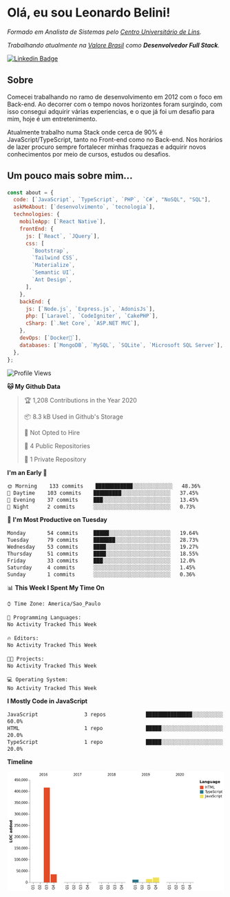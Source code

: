 # Olá, eu sou Leonardo Belini!

_Formado em Analista de Sistemas pelo [Centro Universitário de Lins](https://www.unilins.edu.br/)._

_Trabalhando atualmente na [Valore Brasil](https://www.valorebrasil.com.br/) como __Desenvolvedor Full Stack__._

[![Linkedin Badge](https://img.shields.io/badge/-leobelini-blue?style=flat-square&logo=Linkedin&logoColor=white&link=https://www.linkedin.com/in/leobelini/)](https://www.linkedin.com/in/leobelini/)

## Sobre
Comecei trabalhando no ramo de desenvolvimento em 2012 com o foco em Back-end. Ao decorrer com o tempo novos horizontes foram surgindo, com isso consegui adquirir várias experiencias, e o que já foi um desafio para mim, hoje é um entretenimento.

Atualmente trabalho numa Stack onde cerca de 90% é JavaScript/TypeScript, tanto no Front-end como no Back-end. Nos horários de lazer procuro sempre fortalecer minhas fraquezas e adquirir novos conhecimentos por meio de cursos, estudos ou desafios.

## Um pouco mais sobre mim...
```javascript
const about = {
  code: [`JavaScript`, `TypeScript`, `PHP`, `C#`, "NoSQL", "SQL"],
  askMeAbout: [`desenvolvimento`, `tecnologia`],
  technologies: {
    mobileApp: [`React Native`],
    frontEnd: {
      js: [`React`, `JQuery`],
      css: [
        `Bootstrap`,
        `Tailwind CSS`,
        `Materialize`,
        `Semantic UI`,
        `Ant Design`,
      ],
    },
    backEnd: {
      js: [`Node.js`, `Express.js`, `AdonisJs`],
      php: [`Laravel`, `CodeIgniter`, `CakePHP`],
      cSharp: [`.Net Core`, `ASP.NET MVC`],
    },
    devOps: [`Docker🐳`],
    databases: [`MongoDB`, `MySQL`, `SQLite`, `Microsoft SQL Server`],
  },
};
```

<!--START_SECTION:waka-->
![Profile Views](http://img.shields.io/badge/Profile%20Views-0-blue)

**🐱 My Github Data** 

> 🏆 1,208 Contributions in the Year 2020
 > 
> 📦 8.3 kB Used in Github's Storage 
 > 
> 🚫 Not Opted to Hire
 > 
> 📜 4 Public Repositories
 > 
> 🔑 1 Private Repository 
 > 
**I'm an Early 🐤** 

```text
🌞 Morning    133 commits    ████████████░░░░░░░░░░░░░   48.36% 
🌆 Daytime    103 commits    █████████░░░░░░░░░░░░░░░░   37.45% 
🌃 Evening    37 commits     ███░░░░░░░░░░░░░░░░░░░░░░   13.45% 
🌙 Night      2 commits      ░░░░░░░░░░░░░░░░░░░░░░░░░   0.73%

```
📅 **I'm Most Productive on Tuesday** 

```text
Monday       54 commits     █████░░░░░░░░░░░░░░░░░░░░   19.64% 
Tuesday      79 commits     ███████░░░░░░░░░░░░░░░░░░   28.73% 
Wednesday    53 commits     ████░░░░░░░░░░░░░░░░░░░░░   19.27% 
Thursday     51 commits     ████░░░░░░░░░░░░░░░░░░░░░   18.55% 
Friday       33 commits     ███░░░░░░░░░░░░░░░░░░░░░░   12.0% 
Saturday     4 commits      ░░░░░░░░░░░░░░░░░░░░░░░░░   1.45% 
Sunday       1 commits      ░░░░░░░░░░░░░░░░░░░░░░░░░   0.36%

```


📊 **This Week I Spent My Time On** 

```text
⌚︎ Time Zone: America/Sao_Paulo

💬 Programming Languages: 
No Activity Tracked This Week

🔥 Editors: 
No Activity Tracked This Week

🐱‍💻 Projects: 
No Activity Tracked This Week

💻 Operating System: 
No Activity Tracked This Week

```

**I Mostly Code in JavaScript** 

```text
JavaScript               3 repos             ███████████████░░░░░░░░░░   60.0% 
HTML                     1 repo              █████░░░░░░░░░░░░░░░░░░░░   20.0% 
TypeScript               1 repo              █████░░░░░░░░░░░░░░░░░░░░   20.0%

```


**Timeline**

![Chart not found](https://github.com/leobelini/leobelini/blob/master/charts/bar_graph.png) 


<!--END_SECTION:waka-->